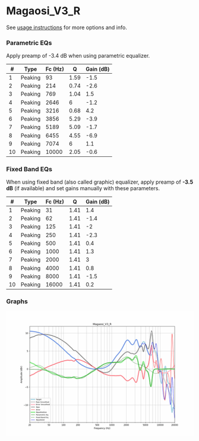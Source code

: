 # Magaosi_V3_R
See [usage instructions](https://github.com/jaakkopasanen/AutoEq#usage) for more options and info.

### Parametric EQs
Apply preamp of -3.4 dB when using parametric equalizer.

|   # | Type    |   Fc (Hz) |    Q |   Gain (dB) |
|-----|---------|-----------|------|-------------|
|   1 | Peaking |        93 | 1.59 |        -1.5 |
|   2 | Peaking |       214 | 0.74 |        -2.6 |
|   3 | Peaking |       769 | 1.04 |         1.5 |
|   4 | Peaking |      2646 | 6    |        -1.2 |
|   5 | Peaking |      3216 | 0.68 |         4.2 |
|   6 | Peaking |      3856 | 5.29 |        -3.9 |
|   7 | Peaking |      5189 | 5.09 |        -1.7 |
|   8 | Peaking |      6455 | 4.55 |        -6.9 |
|   9 | Peaking |      7074 | 6    |         1.1 |
|  10 | Peaking |     10000 | 2.05 |        -0.6 |

### Fixed Band EQs
When using fixed band (also called graphic) equalizer, apply preamp of **-3.5 dB** (if available) and set gains manually with these parameters.

|   # | Type    |   Fc (Hz) |    Q |   Gain (dB) |
|-----|---------|-----------|------|-------------|
|   1 | Peaking |        31 | 1.41 |         1.4 |
|   2 | Peaking |        62 | 1.41 |        -1.4 |
|   3 | Peaking |       125 | 1.41 |        -2   |
|   4 | Peaking |       250 | 1.41 |        -2.3 |
|   5 | Peaking |       500 | 1.41 |         0.4 |
|   6 | Peaking |      1000 | 1.41 |         1.3 |
|   7 | Peaking |      2000 | 1.41 |         3   |
|   8 | Peaking |      4000 | 1.41 |         0.8 |
|   9 | Peaking |      8000 | 1.41 |        -1.5 |
|  10 | Peaking |     16000 | 1.41 |         0.2 |

### Graphs
![](./Magaosi_V3_R.png)
